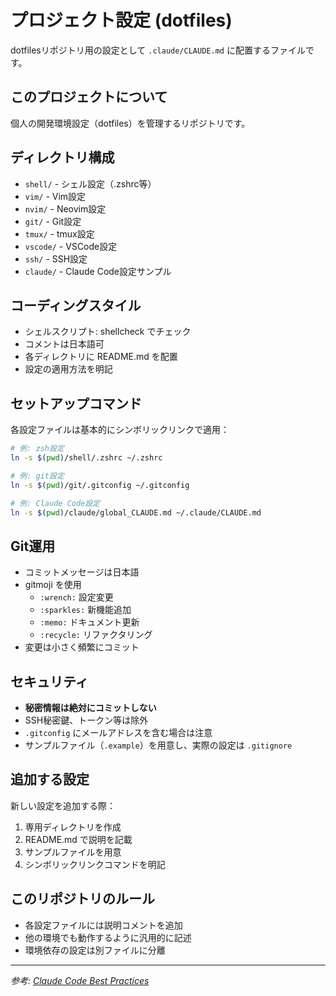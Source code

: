 # プロジェクト設定 (dotfiles)

dotfilesリポジトリ用の設定として `.claude/CLAUDE.md` に配置するファイルです。

## このプロジェクトについて

個人の開発環境設定（dotfiles）を管理するリポジトリです。

## ディレクトリ構成

- `shell/` - シェル設定（.zshrc等）
- `vim/` - Vim設定
- `nvim/` - Neovim設定
- `git/` - Git設定
- `tmux/` - tmux設定
- `vscode/` - VSCode設定
- `ssh/` - SSH設定
- `claude/` - Claude Code設定サンプル

## コーディングスタイル

- シェルスクリプト: shellcheck でチェック
- コメントは日本語可
- 各ディレクトリに README.md を配置
- 設定の適用方法を明記

## セットアップコマンド

各設定ファイルは基本的にシンボリックリンクで適用：

```bash
# 例: zsh設定
ln -s $(pwd)/shell/.zshrc ~/.zshrc

# 例: git設定
ln -s $(pwd)/git/.gitconfig ~/.gitconfig

# 例: Claude Code設定
ln -s $(pwd)/claude/global_CLAUDE.md ~/.claude/CLAUDE.md
```

## Git運用

- コミットメッセージは日本語
- gitmoji を使用
  - `:wrench:` 設定変更
  - `:sparkles:` 新機能追加
  - `:memo:` ドキュメント更新
  - `:recycle:` リファクタリング
- 変更は小さく頻繁にコミット

## セキュリティ

- **秘密情報は絶対にコミットしない**
- SSH秘密鍵、トークン等は除外
- `.gitconfig` にメールアドレスを含む場合は注意
- サンプルファイル（`.example`）を用意し、実際の設定は `.gitignore`

## 追加する設定

新しい設定を追加する際：

1. 専用ディレクトリを作成
2. README.md で説明を記載
3. サンプルファイルを用意
4. シンボリックリンクコマンドを明記

## このリポジトリのルール

- 各設定ファイルには説明コメントを追加
- 他の環境でも動作するように汎用的に記述
- 環境依存の設定は別ファイルに分離

---

*参考: [Claude Code Best Practices](https://www.anthropic.com/engineering/claude-code-best-practices)*
